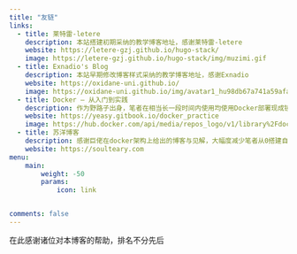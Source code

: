 ```yaml
---
title: "友链"
links:
  - title: 莱特雷-letere
    description: 本站搭建初期采纳的教学博客地址，感谢莱特雷-letere
    website: https://letere-gzj.github.io/hugo-stack/
    image: https://letere-gzj.github.io/hugo-stack/img/muzimi.gif
  - title: Exnadio's Blog
    description: 本站早期修改博客样式采纳的教学博客地址，感谢Exnadio
    website: https://oxidane-uni.github.io/
    image: https://oxidane-uni.github.io/img/avatar1_hu98db67a741a59afacaa94de45dcf24e0_95532_300x0_resize_box_3.png
  - title: Docker — 从入门到实践
    description: 作为野路子出身，笔者在相当长一段时间内使用均使用Docker部署现成镜像这种讨巧的方式部署应用，在此感谢这篇教程
    website: https://yeasy.gitbook.io/docker_practice
    image: https://hub.docker.com/api/media/repos_logo/v1/library%2Fdocker
  - title: 苏洋博客
    description: 感谢巨佬在docker架构上给出的博客与见解，大幅度减少笔者从0搭建自用服务架构的时间
    website: https://soulteary.com
menu:
    main: 
        weight: -50
        params:
            icon: link


comments: false
---
```




在此感谢诸位对本博客的帮助，排名不分先后